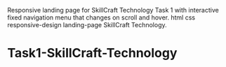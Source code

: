 Responsive landing page for SkillCraft Technology Task 1 with interactive fixed navigation menu that changes on scroll and hover.
html  css  responsive-design  landing-page  SkillCraft Technology.
# Task1-SkillCraft-Technology
